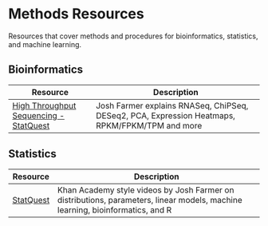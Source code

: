 # Methods Resources
Resources that cover methods and procedures for bioinformatics, statistics, and
machine learning.

## Bioinformatics
| Resource                                                                                                           | Description                                                                                    |
|--------------------------------------------------------------------------------------------------------------------|------------------------------------------------------------------------------------------------|
| [High Throughput Sequencing - StatQuest](https://www.youtube.com/playlist?list=PLblh5JKOoLUJo2Q6xK4tZElbIvAACEykp) | Josh Farmer explains RNASeq, ChiPSeq, DESeq2, PCA, Expression Heatmaps, RPKM/FPKM/TPM and more |


## Statistics
| Resource                                                                                                           | Description                                                                                    |
|--------------------------------------------------------------------------------------------------------------------|------------------------------------------------------------------------------------------------|
| [StatQuest](https://www.youtube.com/playlist?list=PLblh5JKOoLUJo2Q6xK4tZElbIvAACEykp) | Khan Academy style videos by Josh Farmer on distributions, parameters, linear models, machine learning, bioinformatics, and R|
